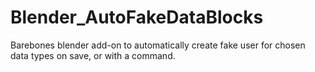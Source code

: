 # Blender_AutoFakeDataBlocks
Barebones blender add-on to automatically create fake user for chosen data types on save, or with a command.
